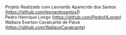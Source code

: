 Projeto Realizado com
Leonardo Aparecido dos Santos (https://github.com/leonardosantos1) <br>
Pedro Henrique Longo (https://github.com/PedroHLongo) <br>
Wallace Everton Cavalcante de Paiva (https://github.com/WallaceCavalcante) <br>

